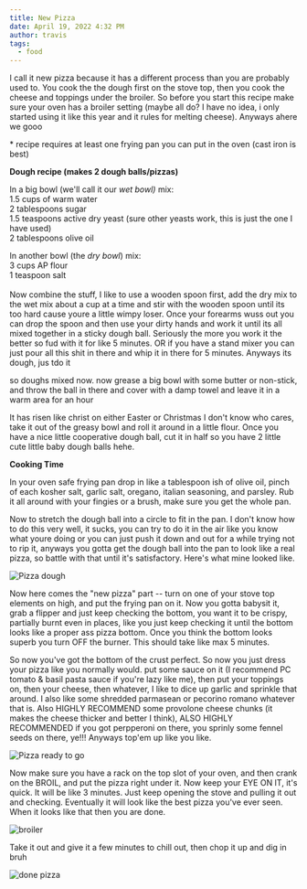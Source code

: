 ```yaml
---
title: New Pizza
date: April 19, 2022 4:32 PM
author: travis
tags:
  - food
---
```

I call it new pizza because it has a different process than you are probably used to. You cook the the dough first on the stove top, then you cook the cheese and toppings under the broiler. So before you start this recipe make sure your oven has a broiler setting (maybe all do? I have no idea, i only started using it like this year and it rules for melting cheese). Anyways ahere we gooo

\* recipe requires at least one frying pan you can put in the oven (cast iron is best)

**Dough recipe (makes 2 dough balls/pizzas)**

In a big bowl (we'll call it our *wet bowl)* mix:\
1.5 cups of warm water\
2 tablespoons sugar\
1.5 teaspoons active dry yeast (sure other yeasts work, this is just the one I have used)\
2 tablespoons olive oil

In another bowl (the *dry bowl*) mix:\
3 cups AP flour\
1 teaspoon salt\
\
Now combine the stuff, I like to use a wooden spoon first, add the dry mix to the wet mix about a cup at a time and stir with the wooden spoon until its too hard cause youre a little wimpy loser. Once your forearms wuss out you can drop the spoon and then use your dirty hands and work it until its all mixed together in a sticky dough ball. Seriously the more you work it the better so fud with it for like 5 minutes. OR if you have a stand mixer you can just pour all this shit in there and whip it in there for 5 minutes. Anyways its dough, jus tdo it

so doughs mixed now. now grease a big bowl with some butter or non-stick, and throw the ball in there and cover with a damp towel and leave it in a warm area for an hour

It has risen like christ on either Easter or Christmas I don't know who cares, take it out of the greasy bowl and roll it around in a little flour. Once you have a nice little cooperative dough ball, cut it in half so you have 2 little cute little baby dough balls hehe.

**Cooking Time**

In your oven safe frying pan drop in like a tablespoon ish of olive oil, pinch of each kosher salt, garlic salt, oregano, italian seasoning, and parsley. Rub it all around with your fingies or a brush, make sure you get the whole pan. 

Now to stretch the dough ball into a circle to fit in the pan. I don't know how to do this very well, it sucks, you can try to do it in the air like you know what youre doing or you can just push it down and out for a while trying not to rip it, anyways you gotta get the dough ball into the pan to look like a real pizza, so battle with that until it's satisfactory. Here's what mine looked like.

![Pizza dough](/images/pizza1.png)

Now here comes the "new pizza" part -- turn on one of your stove top elements on high, and put the frying pan on it. Now you gotta babysit it, grab a flipper and just keep checking the bottom, you want it to be crispy, partially burnt even in places, like you just keep checking it until the bottom looks like a proper ass pizza bottom. Once you think the bottom looks superb you turn OFF the burner. This should take like max 5 minutes.

So now you've got the bottom of the crust perfect. So now you just dress your pizza like you normally would. put some sauce on it (I recommend PC tomato & basil pasta sauce if you're lazy like me), then put your toppings on, then your cheese, then whatever, I like to dice up garlic and sprinkle that around. I also like some shredded parmasean or pecorino romano whatever that is. Also HIGHLY RECOMMEND some provolone cheese chunks (it makes the cheese thicker and better I think), ALSO HIGHLY RECOMMENDED if you got perpperoni on there, you sprinly some fennel seeds on there, ye!!! Anyways top'em up like you like.

![Pizza ready to go](/images/pizza3.png)

Now make sure you have a rack on the top slot of your oven, and then crank on the BROIL, and put the pizza right under it. Now keep your EYE ON IT, it's quick. It will be like 3 minutes. Just keep opening the stove and pulling it out and checking. Eventually it will look like the best pizza you've ever seen. When it looks like that then you are done. 

![broiler](/images/pizza4.png)

Take it out and give it a few minutes to chill out, then chop it up and dig in bruh

![done pizza](/images/pizza5.png)